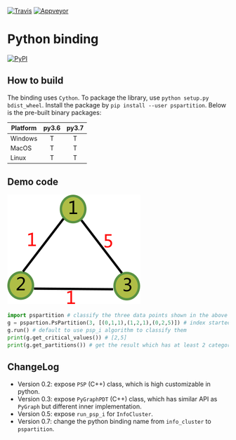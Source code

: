 [![Travis](https://api.travis-ci.com/zhaofeng-shu33/info-clustering-python-binding.svg?branch=master)](https://travis-ci.com/zhaofeng-shu33/info-clustering-python-binding)
[![Appveyor](https://ci.appveyor.com/api/projects/status/github/zhaofeng-shu33/info-clustering-python-binding?branch=master&svg=true)](https://ci.appveyor.com/project/zhaofeng-shu33/info-clustering-python-binding)

# Python binding
[![PyPI](https://img.shields.io/pypi/v/pspartition.svg)](https://pypi.org/project/pspartition)
## How to build
The binding uses `Cython`. 
To package the library, use `python setup.py bdist_wheel`.
Install the package by `pip install --user pspartition`. 
Below is the pre-built binary packages:

| Platform | py3.6 | py3.7 |
| -------- | :---: | :---: |
| Windows  |   T   |   T   |
| MacOS    |   T   |   T   |
| Linux    |   T   |   T   |

## Demo code
![](./example/example.png)

```Python
import pspartition # classify the three data points shown in the above figure
g = pspartion.PsPartition(3, [(0,1,1),(1,2,1),(0,2,5)]) # index started from zero, similarity is 5 for vertex 0 and 2
g.run() # default to use psp_i algorithm to classify them
print(g.get_critical_values()) # [2,5]
print(g.get_partitions()) # get the result which has at least 2 categories, which is [0,1,0]
```




## ChangeLog

- Version 0.2: expose `PSP` (C++) class, which is high customizable in python.
- Version 0.3: expose `PyGraphPDT` (C++) class, which has similar API as `PyGraph` but different inner implementation.
- Version 0.5: expose `run_psp_i`  for `InfoCluster`.
- Version 0.7: change the python binding name from `info_cluster` to `pspartition`.
